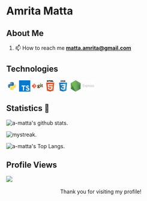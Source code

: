 # Amrita Matta

## About Me

1. 📫 How to reach me **matta.amrita@gmail.com**

## Technologies

<code><img height="30" src="https://raw.githubusercontent.com/github/explore/80688e429a7d4ef2fca1e82350fe8e3517d3494d/topics/python/python.png"></code>
<code><img height="30" src="https://raw.githubusercontent.com/github/explore/80688e429a7d4ef2fca1e82350fe8e3517d3494d/topics/typescript/typescript.png"></code>
<code><img height="30" src="https://raw.githubusercontent.com/github/explore/80688e429a7d4ef2fca1e82350fe8e3517d3494d/topics/git/git.png"></code>
<code><img height="30" src="https://raw.githubusercontent.com/github/explore/80688e429a7d4ef2fca1e82350fe8e3517d3494d/topics/html/html.png"></code>
<code><img height="30" src="https://raw.githubusercontent.com/github/explore/80688e429a7d4ef2fca1e82350fe8e3517d3494d/topics/css/css.png"></code>
<code><img height="30" src="https://raw.githubusercontent.com/github/explore/80688e429a7d4ef2fca1e82350fe8e3517d3494d/topics/nodejs/nodejs.png"></code>
<code><img height="30" src="https://raw.githubusercontent.com/github/explore/80688e429a7d4ef2fca1e82350fe8e3517d3494d/topics/express/express.png"></code>

## Statistics 🚀

![a-matta's github stats](https://github-readme-stats.vercel.app/api?username=a-matta&show_icons=true&theme=tokyonight). 

<img src="https://github-readme-streak-stats.herokuapp.com/?user=a-matta&theme=tokyonight" alt="mystreak"/>. 


![a-matta's Top Langs](https://github-readme-stats.vercel.app/api/top-langs/?username=a-matta&theme=tokyonight&layout=compact). 

## Profile Views
<a href="https://github.com/Meghna-DAS/github-profile-views-counter">
    <img src="https://komarev.com/ghpvc/?username=a-matta">
</a>
<br/>
<p align="center"> Thank you for visiting my profile! </p>
